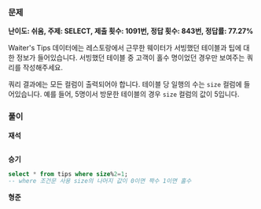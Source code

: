### 문제

**난이도: 쉬움, 주제: SELECT, 제출 횟수: 1091번, 정답 횟수: 843번, 정답률: 77.27%**

Waiter's Tips 데이터에는 레스토랑에서 근무한 웨이터가 서빙했던 테이블과 팁에 대한 정보가 들어있습니다. 서빙했던 테이블 중 고객이 홀수 명이었던 경우만 보여주는 쿼리를 작성해주세요.

쿼리 결과에는 모든 컬럼이 출력되어야 합니다. 테이블 당 일행의 수는 `size` 컬럼에 들어있습니다. 예를 들어, 5명이서 방문한 테이블의 경우 `size` 컬럼의 값이 5입니다.

### 풀이

**재석**

```sql

```

**승기**

```sql
select * from tips where size%2=1;
-- where 조건문 사용 size의 나머지 값이 0이면 짝수 1이면 홀수
```

**형준**

```sql

```
